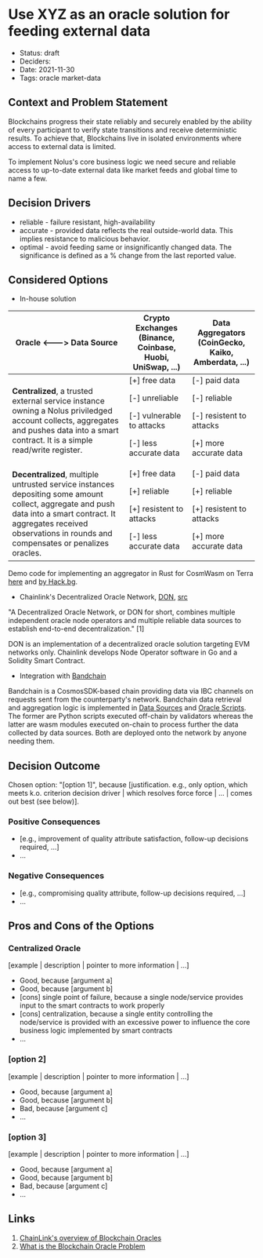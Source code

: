 # Use XYZ as an oracle solution for feeding external data

- Status: draft
- Deciders:
- Date: 2021-11-30
- Tags: oracle market-data

## Context and Problem Statement

Blockchains progress their state reliably and securely enabled by the ability of every participant to verify state transitions and receive deterministic results. To achieve that, Blockchains live in isolated environments where access to external data is limited.

To implement Nolus's core business logic we need secure and reliable access to up-to-date external data like market feeds and global time to name a few.

## Decision Drivers <!-- optional -->

- reliable - failure resistant, high-availability
- accurate - provided data reflects the real outside-world data. This implies resistance to malicious behavior.
- optimal - avoid feeding same or insignificantly changed data. The significance is defined as a % change from the last reported value.

 ## Considered Options

- In-house solution

|Oracle <---> Data Source |Crypto Exchanges (Binance, Coinbase, Huobi, UniSwap, ...) | Data Aggregators (CoinGecko, Kaiko, Amberdata, ...)
---|---|---
|**Centralized**, a trusted external service instance owning a Nolus priviledged account collects, aggregates and pushes data into a smart contract. It is a simple read/write register. | [+] free data<p> [-] unreliable<p> [-] vulnerable to attacks<p> [-] less accurate data| [-] paid data<p> [-] reliable<p> [-] resistent to attacks<p> [+] more accurate data
|**Decentralized**, multiple untrusted service instances depositing some amount collect, aggregate and push data into a smart contract. It aggregates received observations in rounds and compensates or penalizes oracles.| [+] free data<p> [+] reliable<p> [+] resistent to attacks<p> [-] less accurate data| [-] paid data<p> [+] reliable<p> [+] resistent to attacks<p> [+] more accurate data

Demo code for implementing an aggregator in Rust for CosmWasm on Terra [here](https://github.com/smartcontractkit/chainlink-terra-feeds-demo) and [by Hack.bg](https://github.com/hackbg/chainlink-terra-cosmwasm-contracts).

- Chainlink's Decentralized Oracle Network, [DON](https://chain.link/education/blockchain-oracles#decentralized-oracles), [src](https://github.com/smartcontractkit/chainlink)

"A Decentralized Oracle Network, or DON for short, combines multiple independent oracle node operators and multiple reliable data sources to establish end-to-end decentralization." [1]

DON is an implementation of a decentralized oracle solution targeting EVM networks only. Chainlink develops Node Operator software in Go and a Solidity Smart Contract.

- Integration with [Bandchain](https://bandprotocol.com/)

Bandchain is a CosmosSDK-based chain providing data via IBC channels on requests sent from the counterparty's network. Bandchain data retrieval and aggregation logic is implemented in [Data Sources](https://docs.bandchain.org/custom-script/data-source/introduction.html) and [Oracle Scripts](https://docs.bandchain.org/custom-script/oracle-script/introduction.html). The former are Python scripts executed off-chain by validators whereas the latter are wasm modules executed on-chain to process further the data collected by data sources. Both are deployed onto the network by anyone needing them.

## Decision Outcome

Chosen option: "[option 1]", because [justification. e.g., only option, which meets k.o. criterion decision driver | which resolves force force | … | comes out best (see below)].

### Positive Consequences <!-- optional -->

- [e.g., improvement of quality attribute satisfaction, follow-up decisions required, …]
- …

### Negative Consequences <!-- optional -->

- [e.g., compromising quality attribute, follow-up decisions required, …]
- …

## Pros and Cons of the Options <!-- optional -->

### Centralized Oracle

[example | description | pointer to more information | …] <!-- optional -->

- Good, because [argument a]
- Good, because [argument b]
- [cons] single point of failure, because a single node/service provides input to the smart contracts to work properly
- [cons] centralization, because a single entity controlling the node/service is provided with an excessive power to influence the core business logic implemented by smart contracts
- … <!-- numbers of pros and cons can vary -->

### [option 2]

[example | description | pointer to more information | …] <!-- optional -->

- Good, because [argument a]
- Good, because [argument b]
- Bad, because [argument c]
- … <!-- numbers of pros and cons can vary -->

### [option 3]

[example | description | pointer to more information | …] <!-- optional -->

- Good, because [argument a]
- Good, because [argument b]
- Bad, because [argument c]
- … <!-- numbers of pros and cons can vary -->

## Links <!-- optional -->

1. [ChainLink's overview of Blockchain Oracles](https://chain.link/education/blockchain-oracles)
2. [What is the Blockchain Oracle Problem](https://blog.chain.link/what-is-the-blockchain-oracle-problem/)